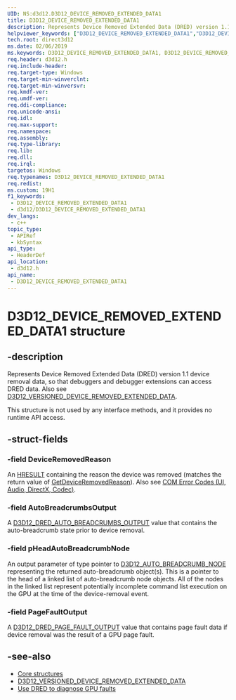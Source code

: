```yaml
---
UID: NS:d3d12.D3D12_DEVICE_REMOVED_EXTENDED_DATA1
title: D3D12_DEVICE_REMOVED_EXTENDED_DATA1
description: Represents Device Removed Extended Data (DRED) version 1.1 data.
helpviewer_keywords: ["D3D12_DEVICE_REMOVED_EXTENDED_DATA1","D3D12_DEVICE_REMOVED_EXTENDED_DATA1 structure","d3d12/D3D12_DEVICE_REMOVED_EXTENDED_DATA1","direct3d12.d3d12_device_removed_extended_data1"]
tech.root: direct3d12
ms.date: 02/06/2019
ms.keywords: D3D12_DEVICE_REMOVED_EXTENDED_DATA1, D3D12_DEVICE_REMOVED_EXTENDED_DATA1 structure, d3d12/D3D12_DEVICE_REMOVED_EXTENDED_DATA1, direct3d12.d3d12_device_removed_extended_data1
req.header: d3d12.h
req.include-header: 
req.target-type: Windows
req.target-min-winverclnt: 
req.target-min-winversvr: 
req.kmdf-ver: 
req.umdf-ver: 
req.ddi-compliance: 
req.unicode-ansi: 
req.idl: 
req.max-support: 
req.namespace: 
req.assembly: 
req.type-library: 
req.lib: 
req.dll: 
req.irql: 
targetos: Windows
req.typenames: D3D12_DEVICE_REMOVED_EXTENDED_DATA1
req.redist: 
ms.custom: 19H1
f1_keywords:
 - D3D12_DEVICE_REMOVED_EXTENDED_DATA1
 - d3d12/D3D12_DEVICE_REMOVED_EXTENDED_DATA1
dev_langs:
 - c++
topic_type:
 - APIRef
 - kbSyntax
api_type:
 - HeaderDef
api_location:
 - d3d12.h
api_name:
 - D3D12_DEVICE_REMOVED_EXTENDED_DATA1
---
```


# D3D12_DEVICE_REMOVED_EXTENDED_DATA1 structure


## -description

Represents Device Removed Extended Data (DRED) version 1.1 device removal data, so that debuggers and debugger extensions can access DRED data. Also see [D3D12_VERSIONED_DEVICE_REMOVED_EXTENDED_DATA](ns-d3d12-d3d12_versioned_device_removed_extended_data.md).

This structure is not used by any interface methods, and it provides no runtime API access.

## -struct-fields

### -field DeviceRemovedReason

An [HRESULT](/windows/desktop/com/structure-of-com-error-codes) containing the reason the device was removed (matches the return value of [GetDeviceRemovedReason](/windows/desktop/api/d3d12/nf-d3d12-id3d12device-getdeviceremovedreason)). Also see [COM Error Codes (UI, Audio, DirectX, Codec)](/windows/desktop/com/com-error-codes-10).

### -field AutoBreadcrumbsOutput

A [D3D12_DRED_AUTO_BREADCRUMBS_OUTPUT](ns-d3d12-d3d12_auto_breadcrumb_node.md) value that contains the auto-breadcrumb state prior to device removal.

### -field pHeadAutoBreadcrumbNode

An output parameter of type pointer to [D3D12_AUTO_BREADCRUMB_NODE](ns-d3d12-d3d12_auto_breadcrumb_node.md) representing the returned auto-breadcrumb object(s). This is a pointer to the head of a linked list of auto-breadcrumb node objects. All of the nodes in the linked list represent potentially incomplete command list execution on the GPU at the time of the device-removal event.

### -field PageFaultOutput

A [D3D12_DRED_PAGE_FAULT_OUTPUT](ns-d3d12-d3d12_auto_breadcrumb_node.md) value that contains page fault data if device removal was the result of a GPU page fault.

## -see-also

* [Core structures](/windows/desktop/direct3d12/direct3d-12-structures)
* [D3D12_VERSIONED_DEVICE_REMOVED_EXTENDED_DATA](ns-d3d12-d3d12_versioned_device_removed_extended_data.md)
* [Use DRED to diagnose GPU faults](/windows/desktop/direct3d12/use-dred)

